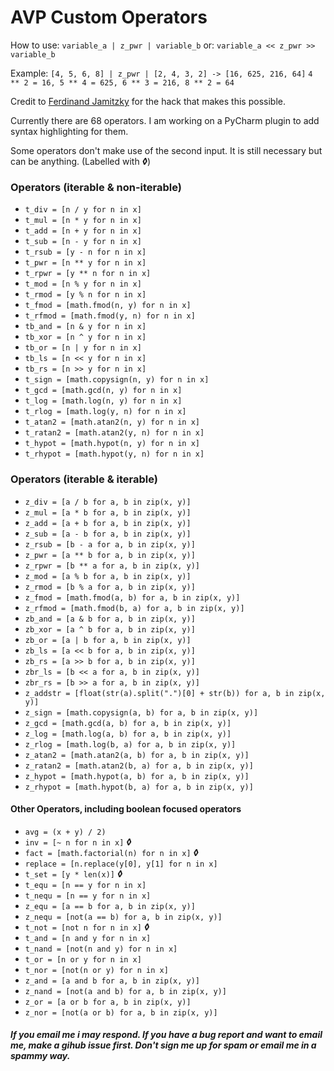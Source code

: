 # AVP Custom Operators

How to use:
`variable_a | z_pwr | variable_b`
or: `variable_a << z_pwr >> variable_b`

Example:
`[4, 5, 6, 8] | z_pwr | [2, 4, 3, 2] -> [16, 625, 216, 64]`
`4 ** 2 = 16, 5 ** 4 = 625, 6 ** 3 = 216, 8 ** 2 = 64`

Credit to [Ferdinand Jamitzky](https://code.activestate.com/recipes/384122/) for the hack that makes this possible.

Currently there are 68 operators. I am working on a PyCharm plugin to add syntax highlighting for them.

Some operators don't make use of the second input. It is still necessary but can be anything. (Labelled with ***◊***)

### Operators (iterable & non-iterable)

* `t_div = [n / y for n in x]`
* `t_mul = [n * y for n in x]`
* `t_add = [n + y for n in x]`
* `t_sub = [n - y for n in x]`
* `t_rsub = [y - n for n in x]`
* `t_pwr = [n ** y for n in x]`
* `t_rpwr = [y ** n for n in x]`
* `t_mod = [n % y for n in x]`
* `t_rmod = [y % n for n in x]`
* `t_fmod = [math.fmod(n, y) for n in x]`
* `t_rfmod = [math.fmod(y, n) for n in x]`
* `tb_and = [n & y for n in x]`
* `tb_xor = [n ^ y for n in x]`
* `tb_or = [n | y for n in x]`
* `tb_ls = [n << y for n in x]`
* `tb_rs = [n >> y for n in x]`
* `t_sign = [math.copysign(n, y) for n in x]`
* `t_gcd = [math.gcd(n, y) for n in x]`
* `t_log = [math.log(n, y) for n in x]`
* `t_rlog = [math.log(y, n) for n in x]`
* `t_atan2 = [math.atan2(n, y) for n in x]`
* `t_ratan2 = [math.atan2(y, n) for n in x]`
* `t_hypot = [math.hypot(n, y) for n in x]`
* `t_rhypot = [math.hypot(y, n) for n in x]`

### Operators (iterable & iterable)

* `z_div = [a / b for a, b in zip(x, y)]`
* `z_mul = [a * b for a, b in zip(x, y)]`
* `z_add = [a + b for a, b in zip(x, y)]`
* `z_sub = [a - b for a, b in zip(x, y)]`
* `z_rsub = [b - a for a, b in zip(x, y)]`
* `z_pwr = [a ** b for a, b in zip(x, y)]`
* `z_rpwr = [b ** a for a, b in zip(x, y)]`
* `z_mod = [a % b for a, b in zip(x, y)]`
* `z_rmod = [b % a for a, b in zip(x, y)]`
* `z_fmod = [math.fmod(a, b) for a, b in zip(x, y)]`
* `z_rfmod = [math.fmod(b, a) for a, b in zip(x, y)]`
* `zb_and = [a & b for a, b in zip(x, y)]`
* `zb_xor = [a ^ b for a, b in zip(x, y)]`
* `zb_or = [a | b for a, b in zip(x, y)]`
* `zb_ls = [a << b for a, b in zip(x, y)]`
* `zb_rs = [a >> b for a, b in zip(x, y)]`
* `zbr_ls = [b << a for a, b in zip(x, y)]`
* `zbr_rs = [b >> a for a, b in zip(x, y)]`
* `z_addstr = [float(str(a).split(".")[0] + str(b)) for a, b in zip(x, y)]`
* `z_sign = [math.copysign(a, b) for a, b in zip(x, y)]`
* `z_gcd = [math.gcd(a, b) for a, b in zip(x, y)]`
* `z_log = [math.log(a, b) for a, b in zip(x, y)]`
* `z_rlog = [math.log(b, a) for a, b in zip(x, y)]`
* `z_atan2 = [math.atan2(a, b) for a, b in zip(x, y)]`
* `z_ratan2 = [math.atan2(b, a) for a, b in zip(x, y)]`
* `z_hypot = [math.hypot(a, b) for a, b in zip(x, y)]`
* `z_rhypot = [math.hypot(b, a) for a, b in zip(x, y)]`

#### Other Operators, including boolean focused operators

* `avg = (x + y) / 2)`
* `inv = [~ n for n in x]` ***◊***
* `fact = [math.factorial(n) for n in x]` ***◊***
* `replace = [n.replace(y[0], y[1] for n in x]`
* `t_set = [y * len(x)]` ***◊***
* `t_equ = [n == y for n in x]`
* `t_nequ = [n == y for n in x]`
* `z_equ = [a == b for a, b in zip(x, y)]`
* `z_nequ = [not(a == b) for a, b in zip(x, y)]`
* `t_not = [not n for n in x]` ***◊***
* `t_and = [n and y for n in x]`
* `t_nand = [not(n and y) for n in x]`
* `t_or = [n or y for n in x]`
* `t_nor = [not(n or y) for n in x]`
* `z_and = [a and b for a, b in zip(x, y)]`
* `z_nand = [not(a and b) for a, b in zip(x, y)]`
* `z_or = [a or b for a, b in zip(x, y)]`
* `z_nor = [not(a or b) for a, b in zip(x, y)]`

##### If you email me i may respond. If you have a bug report and want to email me, make a gihub issue first. Don't sign me up for spam or email me in a spammy way.